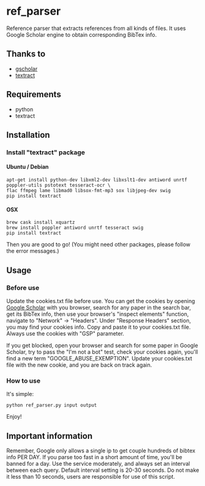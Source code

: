 # ref_parser
Reference parser that extracts references from all kinds of files. It uses Google Scholar engine to obtain corresponding BibTex info. 
## Thanks to
* [gscholar](https://github.com/venthur/gscholar)
* [textract](https://github.com/deanmalmgren/textract)
## Requirements
* python
* textract
## Installation
### Install "textract" package
#### Ubuntu / Debian
```
apt-get install python-dev libxml2-dev libxslt1-dev antiword unrtf poppler-utils pstotext tesseract-ocr \
flac ffmpeg lame libmad0 libsox-fmt-mp3 sox libjpeg-dev swig
pip install textract
```
#### OSX
```
brew cask install xquartz
brew install poppler antiword unrtf tesseract swig
pip install textract
```
Then you are good to go! (You might need other packages, please follow the error messages.)

## Usage
### Before use
Update the cookies.txt file before use. You can get the cookies by opening [Google Scholar](scholar.google.com) with you browser, search for any paper in the search bar, get its BibTex info, then use your browser's "inspect elements" function, navigate to "Network" -> "Headers". Under "Response Headers" section, you may find your cookies info. Copy and paste it to your cookies.txt file. Always use the cookies with "GSP" parameter. 

If you get blocked, open your browser and search for some paper in Google Scholar, try to pass the "I'm not a bot" test, check your cookies again, you'll find a new term "GOOGLE_ABUSE_EXEMPTION". Update your cookies.txt file with the new cookie, and you are back on track again. 

### How to use
It's simple:
```
python ref_parser.py input output
```
Enjoy!
## Important information
Remember, Google only allows a single ip to get couple hundreds of bibtex info PER DAY. If you parse too fast in a short amount of time, you'll be banned for a day. Use the service moderately, and always set an interval between each query. Default interval setting is 20-30 seconds. Do not make it less than 10 seconds, users are responsible for use of this script. 


